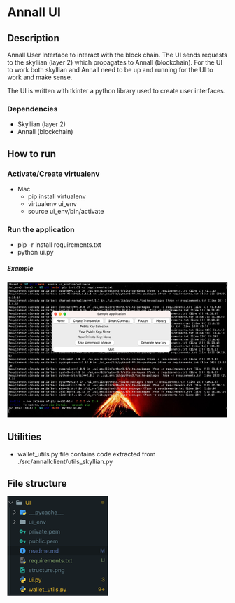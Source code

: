 # Annall UI

## Description

Annall User Interface to interact with the block chain. The UI sends requests to the skyllian (layer 2) which propagates to Annall (blockchain). For the UI to work both skyllian and Annall need to be up and running for the UI to work and make sense.

The UI is written with tkinter a python library used to create user interfaces.

### Dependencies

- Skyllian (layer 2)
- Annall (blockchain)

## How to run

### Activate/Create virtualenv

- Mac
  - pip install virtualenv
  - virtualenv ui_env
  - source ui_env/bin/activate

### Run the application

- pip -r install requirements.txt
- python ui.py

##### Example

![Screenshot](example.png)

## Utilities

- wallet_utils.py file contains code extracted from ./src/annallclient/utils_skyllian.py

## File structure

![Screenshot](structure.png)
